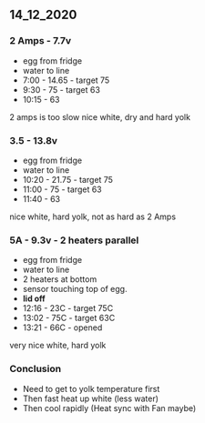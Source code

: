 
## 14_12_2020

### 2 Amps - 7.7v
  - egg from fridge
  - water to line
  - 7:00 - 14.65 - target 75
  - 9:30 - 75  - target 63
  - 10:15 - 63
  
2 amps is too slow
nice white, dry and hard yolk


### 3.5 - 13.8v
  - egg from fridge
  - water to line
  - 10:20 - 21.75 - target 75
  - 11:00 - 75 - target 63
  - 11:40 - 63
  
nice white, hard yolk, not as hard as 2 Amps  

### 5A - 9.3v - 2 heaters parallel
  - egg from fridge
  - water to line
  - 2 heaters at bottom
  - sensor touching top of egg.
  - **lid off**
  - 12:16 - 23C - target 75C
  - 13:02 - 75C - target 63C
  - 13:21 - 66C - opened
  
very nice white, hard yolk

### Conclusion

 - Need to get to yolk temperature first
 - Then fast heat up white (less water)
 - Then cool rapidly (Heat sync with Fan maybe)
